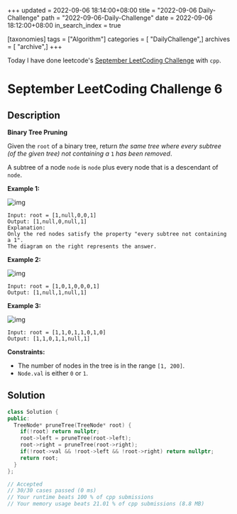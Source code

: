 +++
updated = 2022-09-06 18:14:00+08:00
title = "2022-09-06 Daily-Challenge"
path = "2022-09-06-Daily-Challenge"
date = 2022-09-06 18:12:00+08:00
in_search_index = true

[taxonomies]
tags = ["Algorithm"]
categories = [ "DailyChallenge",]
archives = [ "archive",]
+++

Today I have done leetcode's [September LeetCoding Challenge](https://leetcode.com/problems/binary-tree-pruning/) with `cpp`.

<!-- more -->

# September LeetCoding Challenge 6

## Description

**Binary Tree Pruning**

Given the `root` of a binary tree, return *the same tree where every subtree (of the given tree) not containing a* `1` *has been removed*.

A subtree of a node `node` is `node` plus every node that is a descendant of `node`.

 

**Example 1:**

![img](https://s3-lc-upload.s3.amazonaws.com/uploads/2018/04/06/1028_2.png)

```
Input: root = [1,null,0,0,1]
Output: [1,null,0,null,1]
Explanation: 
Only the red nodes satisfy the property "every subtree not containing a 1".
The diagram on the right represents the answer.
```

**Example 2:**

![img](https://s3-lc-upload.s3.amazonaws.com/uploads/2018/04/06/1028_1.png)

```
Input: root = [1,0,1,0,0,0,1]
Output: [1,null,1,null,1]
```

**Example 3:**

![img](https://s3-lc-upload.s3.amazonaws.com/uploads/2018/04/05/1028.png)

```
Input: root = [1,1,0,1,1,0,1,0]
Output: [1,1,0,1,1,null,1]
```

 

**Constraints:**

- The number of nodes in the tree is in the range `[1, 200]`.
- `Node.val` is either `0` or `1`.

## Solution

``` cpp
class Solution {
public:
  TreeNode* pruneTree(TreeNode* root) {
    if(!root) return nullptr;
    root->left = pruneTree(root->left);
    root->right = pruneTree(root->right);
    if(!root->val && !root->left && !root->right) return nullptr;
    return root;
  }
};

// Accepted
// 30/30 cases passed (0 ms)
// Your runtime beats 100 % of cpp submissions
// Your memory usage beats 21.01 % of cpp submissions (8.8 MB)
```
